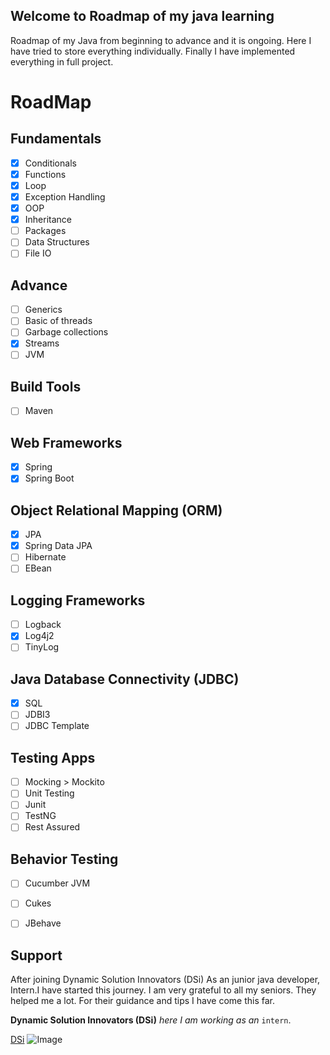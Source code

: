 ## Welcome to Roadmap of my java learning

Roadmap of my Java from beginning to advance and it is ongoing.
Here I have tried to store everything individually.
Finally I have implemented everything in full project. 


# RoadMap 

## Fundamentals
- [x] Conditionals
- [x] Functions
- [x] Loop 
- [x] Exception Handling
- [x] OOP
- [x] Inheritance
- [ ] Packages
- [ ] Data Structures
- [ ] File IO

## Advance 
- [ ] Generics
- [ ] Basic of threads
- [ ] Garbage collections
- [x] Streams
- [ ] JVM

## Build Tools
- [ ] Maven

## Web Frameworks
- [x] Spring
- [x] Spring Boot

## Object Relational Mapping (ORM)
- [x] JPA
- [x] Spring Data JPA
- [ ] Hibernate
- [ ] EBean

## Logging Frameworks
- [ ] Logback
- [x] Log4j2
- [ ] TinyLog

## Java Database Connectivity (JDBC)
- [x] SQL
- [ ] JDBI3
- [ ] JDBC Template

## Testing Apps
- [ ] Mocking > Mockito
- [ ] Unit Testing
- [ ] Junit
- [ ] TestNG
- [ ] Rest Assured

## Behavior Testing
- [ ] Cucumber JVM
- [ ] Cukes
- [ ] JBehave



## Support

After joining Dynamic Solution Innovators (DSi) As an junior java developer, Intern.I have started this journey. I am very grateful to all my seniors. They helped me a lot. For their guidance and tips I have come this far. 

**Dynamic Solution Innovators (DSi)**  _here I am working as an_  `intern`.

[DSi](http://dsinnovators.com/)  ![Image](https://media-exp1.licdn.com/dms/image/C510BAQGgSLaWCft7bA/company-logo_200_200/0/1519874501595?e=2159024400&v=beta&t=qfLPnppAcg3wovwQS1BhqAWXWezaA9rBe-kszRI9ppY)
